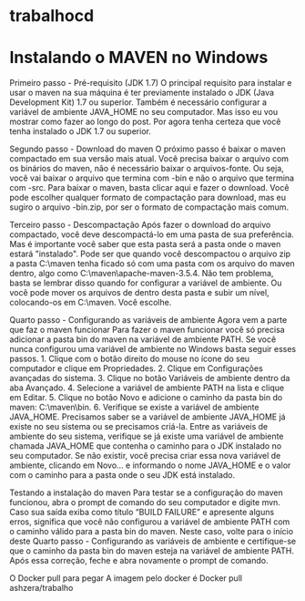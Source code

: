 # trabalhocd
# Instalando o MAVEN no Windows

Primeiro passo - Pré-requisito (JDK 1.7)
O principal requisito para instalar e usar o maven na sua máquina é ter previamente instalado o JDK (Java Development Kit) 1.7 ou superior.
Também é necessário configurar a variável de ambiente JAVA_HOME no seu computador. Mas isso eu vou mostrar como fazer ao longo do post.
Por agora tenha certeza que você tenha instalado o JDK 1.7 ou superior.

Segundo passo - Download do maven
O próximo passo é baixar o maven compactado em sua versão mais atual. Você precisa baixar o arquivo com os binários do maven, não é necessário baixar o arquivos-fonte. Ou seja, você vai baixar o arquivo que termina com -bin e não o arquivo que termina com -src.
Para baixar o maven, basta clicar aqui e fazer o download.
Você pode escolher qualquer formato de compactação para download, mas eu sugiro o arquivo -bin.zip, por ser o formato de compactação mais comum.

Terceiro passo - Descompactação
Após fazer o download do arquivo compactado, você deve descompactá-lo em uma pasta de sua preferência.
Mas é importante você saber que esta pasta será a pasta onde o maven estará "instalado".
Pode ser que quando você descompactou o arquivo zip a pasta C:\maven tenha ficado só com uma pasta com os arquivo do maven dentro, algo como C:\maven\apache-maven-3.5.4.
Não tem problema, basta se lembrar disso quando for configurar a variável de ambiente. Ou você pode mover os arquivos de dentro desta pasta e subir um nível, colocando-os em C:\maven. Você escolhe.

Quarto passo - Configurando as variáveis de ambiente
Agora vem a parte que faz o maven funcionar
Para fazer o maven funcionar você só precisa adicionar a pasta bin do maven na variável de ambiente PATH.
Se você nunca configurou uma variável de ambiente no Windows basta seguir esses passos.
	1. Clique com o botão direito do mouse no ícone do seu computador e clique em Propriedades.
	2. Clique em Configurações avançadas do sistema.
	3. Clique no botão Variáveis de ambiente dentro da aba Avançado. 
	4. Selecione a variável de ambiente PATH na lista e clique em Editar.
	5. Clique no botão Novo e adicione o caminho da pasta bin do maven: C:\maven\bin.
	6. Verifique se existe a variável de ambiente JAVA_HOME.
Precisamos saber se a variável de ambiente JAVA_HOME já existe no seu sistema ou se precisamos criá-la. 
Entre as variáveis de ambiente do seu sistema, verifique se já existe uma variável de ambiente chamada JAVA_HOME que contenha o caminho para o JDK instalado no seu computador.
Se não existir, você precisa criar essa nova variável de ambiente, clicando em Novo... e informando o nome JAVA_HOME e o valor com o caminho para a pasta onde o seu JDK está instalado.

Testando a instalação do maven
Para testar se a configuração do maven funcionou, abra o prompt de comando do seu computador e digite mvn.
Caso sua saída exiba como título “BUILD FAILURE” e apresente alguns erros, significa que você não configurou a variável de ambiente PATH com o caminho válido para a pasta bin do maven.
Neste caso, volte para o início deste Quarto passo - Configurando as variáveis de ambiente e certifique-se que o caminho da pasta bin do maven esteja na variável de ambiente PATH. Após essa correção, feche e abra novamente o prompt de comando.

O Docker pull para pegar A imagem pelo docker é
Docker pull ashzera/trabalho

